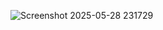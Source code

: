 ![Screenshot 2025-05-28 231729](https://github.com/user-attachments/assets/83b61cb5-47c8-4dfc-a95f-a9bd2465d816)
